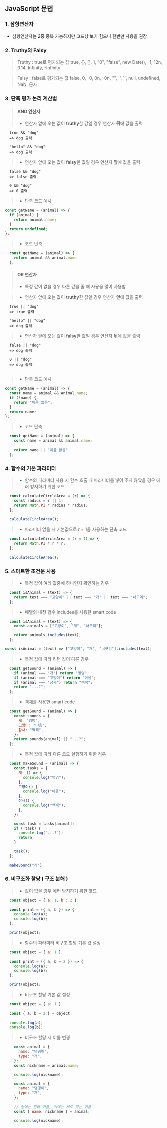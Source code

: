 ## JavaScript 문법

### 1. 삼항연산자

- 삼항연산자는 2중 중복 가능하지만 코드상 보기 힘드니 한번만 사용을 권장

### 2. Truthy와 Falsy

> Truthy : true로 평가되는 값
> true, {}, [], 1, "0", "false", new Date(), -1, 12n, 3.14, Infinity, -Infinity

> Falsy : false로 평가되는 값 
> false, 0, -0, 0n, -0n, "", '', ``, null, undefined, NaN, 문자 :

### 3. 단축 평가 논리 계산법
> #### AND 연산자
> - 연산자 앞에 오는 값이 **truthy**한 값일 경우 연산자 **뒤**에 값을 출력
> 
```
  true && "dog"
  => dog 출력

  "hello" && "dog"
  => dog 출력
```       

> - 연산자 앞에 오는 값이 **falsy**한 값일 경우 연산자 **앞**에 값을 출력
>
```
  false && "dog"
  => false 출력

  0 && "dog"
  => 0 출력
```

> - 단축 코드 예시
```javascript
const getName = (animal) => {
  if (animal) {
    return animal.name;
  }
  return undefined;
};
```  
> - 코드 단축
```javascript
  const getName = (animal) => {
    return animal && animal.name
  };
```

> #### OR 연산자
> - 특정 값이 없을 경우 다른 값을 줄 때 사용을 많이 사용함

> - 연산자 앞에 오는 값이 **truthy**한 값일 경우 연산자 **앞**에 값을 출력
```
  true || "dog"
  => true 출력

  "hello" || "dog"
  => dog 출력
```        
> - 연산자 앞에 오는 값이 **falsy**한 값일 경우 연산자 **뒤**에 값을 출력
```
  false || "dog"
  => dog 출력

  0 || "dog"
  => dog 출력
  
```        
> - 단축 코드 예시
```javascript
const getName = (animal) => {
  const name = animal && animal.name;
  if (!name) {
    return "이름 없음";
  }
  return name;
};
```  
> - 코드 단축
```javascript
  const getName = (animal) => {
    const name = animal && animal.name;
    
    return name || "이름 없음"
  };
```

### 4. 함수의 기본 파라미터
> - 함수의 파라미터 사용 시 함수 호출 때 파라미터를 넣어 주지 않았을 경우 에러 방지하기 위한 코드
> 
```javascript
  const calculateCircleArea = (r) => {
    const radius = r || 1;
    return Math.PI * radius * radius;
  };
  
  calculateCircleArea();
```
> - 파라미터 없을 시 기본값으로 r = 1을 사용하는 단축 코드
```javascript
  const calculateCircleArea = (r = 1) => {
    return Math.PI * r * r;
  };
  
  calculateCircleArea();
```

### 5. 스마트한 조건문 사용
> - 특정 값이 여러 값중에 하나인지 확인하는 경우
> 
```javascript
  const isAnimal = (text) => {
    return text === "고양이" || text === "개" || text === "너구리";
  };
```
> - 배열의 내장 함수 includes를 사용한 smart code
```javascript
  const isAnimal = (text) => {
    const animals = ["고양이", "개", "너구리"];

    return animals.includes(text);
  };
```

```javascript
const isAnimal = (text) => ["고양이", "개", "너구리"].includes(text);
```

> - 특정 값에 따라 리턴 값이 다른 경우
```javascript
  const getSound = (animal) => {
    if (animal === "개") return "멍멍";
    if (animal === "고양이") return "야옹";
    if (animal === "참새") return "짹짹";
    return "...?";
  };
```
> - 객체를 사용한 smart code
```javascript
  const getSound = (animal) => {
    const sounds = {
      개: "멍멍",
      고양이: "야옹",
      참새: "짹짹",
    };
    return sounds[animal] || "...?";
  };
```
> - 특정 값에 따라 다른 코드 실행하기 위한 경우
```javascript
  const makeSound = (animal) => {
    const tasks = {
      개: () => {
        console.log("멍멍");
      },
      고양이() {
        console.log("야옹");
      },
      참새() {
        console.log("짹짹");
      },
    };

    const task = tasks[animal];
    if (!task) {
      console.log("...?");
      return;
    }

    task();
  };
  
  makeSound("개")
```


### 6. 비구조화 할당 ( 구조 분해 )
> - 값이 없을 경우 에러 방지하기 위한 코드 
> 
```javascript
  const object = { a: 1, b : 2 }
 
  const print = ({ a, b }) => {
    console.log(a);
    console.log(b);
  };

  print(object);
```
> - 함수의 파라미터 비구조 할당 기본 값 설정
```javascript
  const object = { a: 1 }
  
  const print = ({ a, b = 2 }) => {
    console.log(a);
    console.log(b);
  };

  print(object);
```

> - 비구조 할당 기본 값 설정
```javascript
  const object = { a: 1 }
  
  const { a, b = 2 } = object;
  
  console.log(a);
  console.log(b);
```


> - 비구조 할당 시 이름 변경
```javascript
    const animal = {
      name: "댕댕이",
      type: "개",
    };
    const nickname = animal.name;

    console.log(nickname);
```

```javascript
    const animal = {
      name: "댕댕이",
      type: "개",
    };
    
    // 앞에는 원래 이름, 뒤에는 새로 짓는 이름
    const { name: nickname } = animal;

    console.log(nickname);
```












